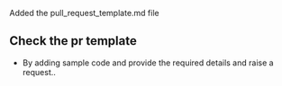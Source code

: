 Added the pull_request_template.md file

## Check the pr template
*  By adding sample code and provide the required details and raise a request..